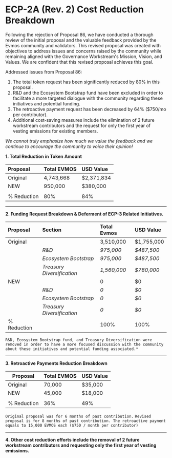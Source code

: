 # ECP-2A (Rev. 2) Cost Reduction Breakdown

Following the rejection of Proposal 86, we have conducted a thorough review of the initial proposal and the valuable feedback provided by the Evmos community and validators. This revised proposal was created with objectives to address issues and concerns raised by the community while remaining aligned with the Governance Workstream's Mission, Vision, and Values. We are confident that this revised proposal achieves this goal.

Addressed issues from Proposal 86:

1. The total token request has been significantly reduced by 80% in this proposal.
2. R&D and the Ecosystem Bootstrap fund have been excluded in order to facilitate a more targeted dialogue with the community regarding these initiatives and potential funding.
3. The retroactive payment request has been decreased by 64% ($750/mo per contributor).
4. Additional cost-saving measures include the elimination of 2 future workstream contributors and the request for only the first year of vesting emissions for existing members.

*We cannot truly emphasize how much we value the feedback and we continue to encourage the community to voice their opinion!*

**1. Total Reduction in Token Amount**

| Proposal    | Total EVMOS | USD Value  |
|:----------- |:----------- |:---------- |
| Original    | 4,743,668   | $2,371,834 |
| NEW         | 950,000     | $380,000   |
|             |             |            |
| % Reduction | 80%         | 84%        |


---

**2. Funding Request Breakdown & Deferment of ECP-3 Related Initiatives.** 


| Proposal    | Section                    | Total Evmos | USD Value  |
|:----------- |:-------------------------- |:----------- |:---------- |
| Original    |                            | 3,510,000   | $1,755,000 |
|             | *R&D*                      | *975,000*   | *$487,500* |
|             | *Ecosystem Bootstrap*      | *975,000*   | *$487,500* |
|             | *Treasury Diversification* | *1,560,000* | *$780,000* |
| NEW         |                            | 0           | $0         |
|             | *R&D*                      | *0*         | *$0*       |
|             | *Ecosystem Bootstrap*      | *0*         | *$0*       |
|             | *Treasury Diversification* | *0*         | *$0*       |
| % Reduction |                            | 100%        | 100%       |

`R&D, Ecosystem Bootstrap fund, and Treasury Diversification were removed in order to have a more focused discussion with the community about these initiatives and potential funding associated.*`
  
---

**3. Retroactive Payments Reduction Breakdown** 

| Proposal    | Total EVMOS | USD Value |
| ----------- | ----------- |:--------- |
| Original    | 70,000      | $35,000   |
| NEW         | 45,000      | $18,000   |
|             |             |           |
| % Reduction | 36%         | 49%       |

`Original proposal was for 6 months of past contribution.`
`Revised proposal is for 8 months of past contribution. The retroactive payment equals to 15,000 EVMOS each ($750 / month per contributor)`

---
**4. Other cost reduction efforts include the removal of 2 future workstream contributors and requesting only the first year of vesting emissions.**
